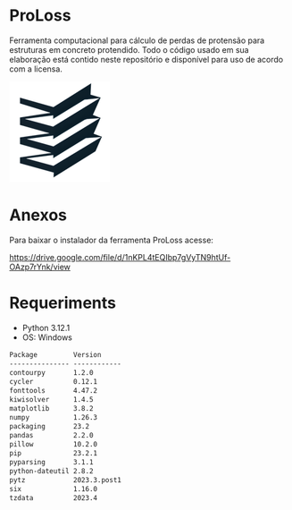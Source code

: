# ProLoss

Ferramenta computacional para cálculo de perdas de protensão para estruturas em concreto protendido. Todo o código usado em sua elaboração está contido neste repositório e disponível para uso de acordo com a licensa.

![ProLoss](logo_proloss.png)

# Anexos

Para baixar o instalador da ferramenta ProLoss acesse:

https://drive.google.com/file/d/1nKPL4tEQIbp7gVyTN9htUf-OAzp7rYnk/view

# Requeriments

* Python 3.12.1
* OS: Windows
  
```shell
Package         Version
--------------- ------------
contourpy       1.2.0  
cycler          0.12.1 
fonttools       4.47.2  
kiwisolver      1.4.5  
matplotlib      3.8.2  
numpy           1.26.3  
packaging       23.2   
pandas          2.2.0  
pillow          10.2.0  
pip             23.2.1  
pyparsing       3.1.1  
python-dateutil 2.8.2  
pytz            2023.3.post1  
six             1.16.0  
tzdata          2023.4
```
